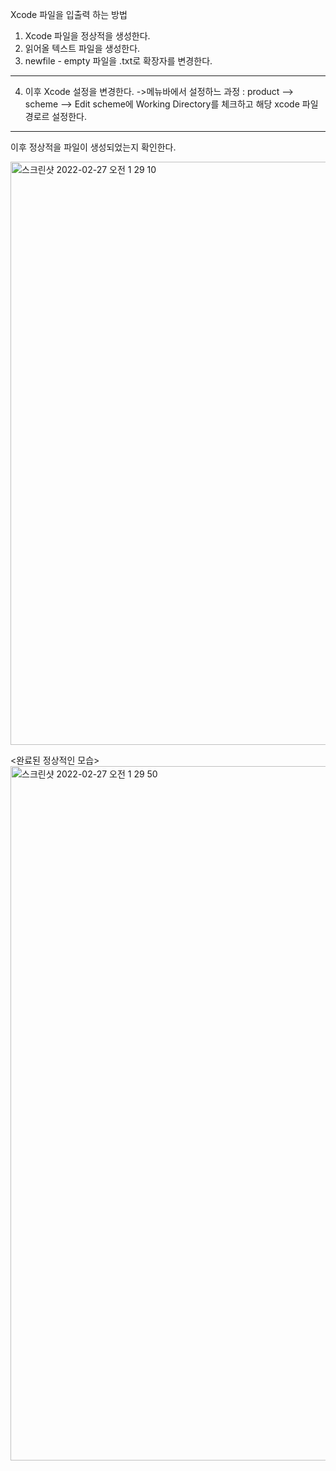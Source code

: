 Xcode 파일을 입출력 하는 방법


1. Xcode 파일을 정상적을 생성한다.
2. 읽어올 텍스트 파일을 생성한다.
3. newfile - empty 파일을 .txt로 확장자를 변경한다.
************************
4. 이후 Xcode 설정을 변경한다.
  ->메뉴바에서 설정하느 과정
  : product --> scheme --> Edit scheme에 Working Directory를 체크하고
    해당 xcode 파일 경로르 설정한다.
************************

이후 정상적을 파일이 생성되었는지 확인한다.

<img width="933" alt="스크린샷 2022-02-27 오전 1 29 10" src="https://user-images.githubusercontent.com/88835746/155850933-504928b1-359a-48a8-b427-ae8a7dd99057.png">


<완료된 정상적인 모습>
<img width="1111" alt="스크린샷 2022-02-27 오전 1 29 50" src="https://user-images.githubusercontent.com/88835746/155850957-3a57f882-1730-4152-bc26-a966add43cae.png">
